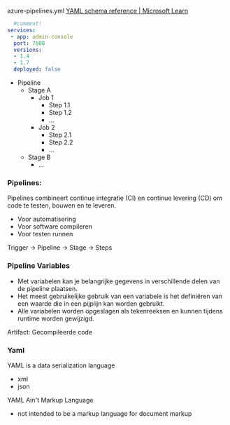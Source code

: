 azure-pipelines.yml
[YAML schema reference | Microsoft Learn](https://learn.microsoft.com/en-us/azure/devops/pipelines/yaml-schema/?view=azure-pipelines)
```yml
  #comment!
services:
 - app: admin-console
  port: 7000
  versions:
  - 1.4
  - 1.7
  deployed: false
```

- Pipeline
    - Stage A
        - Job 1
            - Step 1.1
            - Step 1.2
            - ...
        - Job 2
            - Step 2.1
            - Step 2.2
            - ...
    - Stage B
        - ...

### Pipelines:
Pipelines combineert continue integratie (CI) en continue levering (CD) om code te testen, bouwen en te leveren.

- Voor automatisering
- Voor software compileren
- Voor testen runnen

Trigger -> Pipeline -> Stage -> Steps

### Pipeline Variables
- Met variabelen kan je belangrijke gegevens in verschillende delen van de pipeline plaatsen. 
- Het meest gebruikelijke gebruik van een variabele is het definiëren van een waarde die in een pijplijn kan worden gebruikt. 
- Alle variabelen worden opgeslagen als tekenreeksen en kunnen tijdens runtime worden gewijzigd.

Artifact: 
Gecompileerde code

### Yaml
YAML is a data serialization language
- xml
- json

YAML Ain't Markup Language
- not intended to be a markup language for document markup



